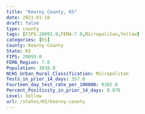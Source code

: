 ```yaml
---
title: "Kearny County, KS"
date: 2021-01-18
draft: false
type: county
tags: [FIPS:20093.0,FEMA:7.0,Micropolitan,Yellow]
categories: [KS]
County: Kearny County
State: KS
FIPS: 20093.0
FEMA_Region: 7.0
Population: 3838.0
NCHS_Urban_Rural_Classification: Micropolitan
Tests_in_prior_14_days: 357.0
Fourteen_day_test_rate_per_100000: 9302.0
Percent_Positivity_in_prior_14_days: 0.076
Level: Yellow
url: /states/KS/kearny-county
---
```




